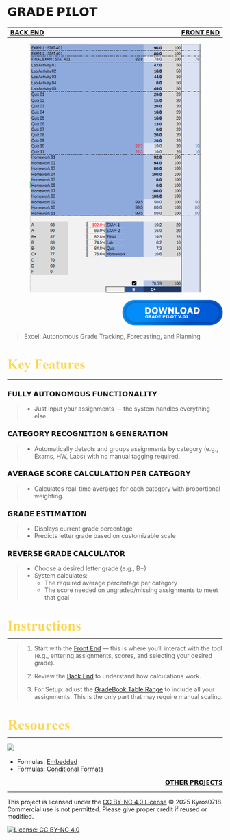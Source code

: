 # 𝗚𝗥𝗔𝗗𝗘 𝗣𝗜𝗟𝗢𝗧 

<table>
  <tr>
    <td width="500px" align="left">
      <a href="./panel_backend.md">𝗕𝗔𝗖𝗞 𝗘𝗡𝗗</a>
    </td>
    <td width="500px" align="right">
      <a href="./panel_frontend.md">𝗙𝗥𝗢𝗡𝗧 𝗘𝗡𝗗</a>
    </td>
  </tr>
</table>

<div align="center">
  <img src=./images/GradePilotRepresentation.png width=400>
</div>

<div align="right">

[<img src=./images/Download%20Button%20LDA.png height=60> ](https://github.com/Kyros0718/Grade_Pilot/releases/download/GradePilot_v1.1.0/GradePilot_v1.1.0.xlsx)

</div>


> Excel: Autonomous Grade Tracking, Forecasting, and Planning


<br>

[<img src=./images/cw_key_features.png height=30>](./README.md)

****

### 𝗙𝗨𝗟𝗟𝗬 𝗔𝗨𝗧𝗢𝗡𝗢𝗠𝗢𝗨𝗦 𝗙𝗨𝗡𝗖𝗧𝗜𝗢𝗡𝗔𝗟𝗜𝗧𝗬
>- Just input your assignments — the system handles everything else.

### 𝗖𝗔𝗧𝗘𝗚𝗢𝗥𝗬 𝗥𝗘𝗖𝗢𝗚𝗡𝗜𝗧𝗜𝗢𝗡 & 𝗚𝗘𝗡𝗘𝗥𝗔𝗧𝗜𝗢𝗡
>- Automatically detects and groups assignments by category (e.g., Exams, HW, Labs) with no manual tagging required.

### 𝗔𝗩𝗘𝗥𝗔𝗚𝗘 𝗦𝗖𝗢𝗥𝗘 𝗖𝗔𝗟𝗖𝗨𝗟𝗔𝗧𝗜𝗢𝗡 𝗣𝗘𝗥 𝗖𝗔𝗧𝗘𝗚𝗢𝗥𝗬
>- Calculates real-time averages for each category with proportional weighting.

### 𝗚𝗥𝗔𝗗𝗘 𝗘𝗦𝗧𝗜𝗠𝗔𝗧𝗜𝗢𝗡
>- Displays current grade percentage
>- Predicts letter grade based on customizable scale

### 𝗥𝗘𝗩𝗘𝗥𝗦𝗘 𝗚𝗥𝗔𝗗𝗘 𝗖𝗔𝗟𝗖𝗨𝗟𝗔𝗧𝗢𝗥
>- Choose a desired letter grade (e.g., B−)
>- System calculates:
>   - The required average percentage per category
>   - The score needed on ungraded/missing assignments to meet that goal

<br>

[<img src=./images/cw_instructions.png height=25> ](./README.md)

****

> 1. Start with the [Front End](./panel_frontend.md) — this is where you’ll interact with the tool (e.g., entering assignments, scores, and selecting your desired grade).
>
> 2. Review the [Back End](./panel_backend.md) to understand how calculations work.
>
> 3. For Setup: adjust the [GradeBook Table Range](./panel_backend.md#gradebook-range-semi-automatic-setup-required) to include all your assignments. This is the only part that may require manual scaling.

<br>

[<img src=./images/cw_resources.png height=25> ](./README.md)

****

<img src=./images/Quick%20Demo.gif width=400>

- Formulas: [Embedded](./formulas_embedded.md)
- Formulas: [Conditional Formats](./formulas_conditional_format.md)

<div align="right">
  
  [𝗢𝗧𝗛𝗘𝗥 𝗣𝗥𝗢𝗝𝗘𝗖𝗧𝗦](https://github.com/Kyros0718/Excel_Projects/blob/main/README.md)
  
</div>

****

This project is licensed under the [CC BY-NC 4.0 License](./LICENSE) © 2025 Kyros0718.  
Commercial use is not permitted. Please give proper credit if reused or modified.

[![License: CC BY-NC 4.0](https://img.shields.io/badge/License-CC%20BY--NC%204.0-lightgrey.svg)](https://creativecommons.org/licenses/by-nc/4.0/)

